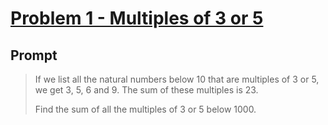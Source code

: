 # [Problem 1 - Multiples of 3 or 5](https://projecteuler.net/problem=1)

## Prompt

> <p>If we list all the natural numbers below 10 that are multiples of 3 or 5, we get 3, 5, 6 and 9. The sum of these multiples is 23.</p>
> <p>Find the sum of all the multiples of 3 or 5 below 1000.</p>
